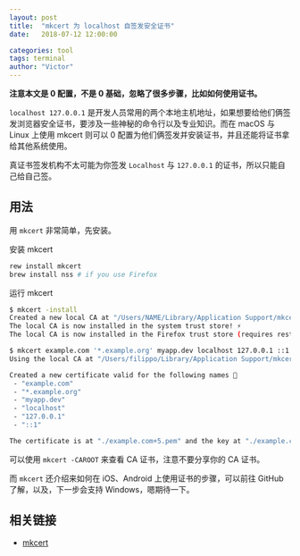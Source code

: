 ```yaml
---
layout: post
title:  "mkcert 为 localhost 自签发安全证书"
date:   2018-07-12 12:00:00

categories: tool
tags: terminal
author: "Victor"
---
```


**注意本文是 0 配置，不是 0 基础，忽略了很多步骤，比如如何使用证书。**

`localhost 127.0.0.1` 是开发人员常用的两个本地主机地址，如果想要给他们俩签发浏览器安全证书，要涉及一些神秘的命令行以及专业知识。而在 macOS 与 Linux 上使用 mkcert 则可以 0  配置为他们俩签发并安装证书，并且还能将证书拿给其他系统使用。

真证书签发机构不太可能为你签发 `Localhost` 与 `127.0.0.1` 的证书，所以只能自己给自己签。

## 用法

用 `mkcert` 非常简单，先安装。

安装 mkcert

```bash
rew install mkcert
brew install nss # if you use Firefox
```

运行 mkcert

```bash
$ mkcert -install
Created a new local CA at "/Users/NAME/Library/Application Support/mkcert" 💥
The local CA is now installed in the system trust store! ⚡
The local CA is now installed in the Firefox trust store (requires restart)! 🦊

$ mkcert example.com '*.example.org' myapp.dev localhost 127.0.0.1 ::1
Using the local CA at "/Users/filippo/Library/Application Support/mkcert" ✨

Created a new certificate valid for the following names 📜
 - "example.com"
 - "*.example.org"
 - "myapp.dev"
 - "localhost"
 - "127.0.0.1"
 - "::1"

The certificate is at "./example.com+5.pem" and the key at "./example.com+5-key.pem" ✅
```

可以使用 `mkcert -CAROOT` 来查看 CA 证书，注意不要分享你的 CA 证书。

而 `mkcert` 还介绍来如何在 iOS、Android 上使用证书的步骤，可以前往 GitHub 了解，以及，下一步会支持 Windows，嗯期待一下。

## 相关链接

* [mkcert](https://github.com/FiloSottile/mkcert)

